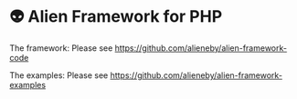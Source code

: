 # 👽 Alien Framework for PHP

The framework:
Please see https://github.com/alieneby/alien-framework-code

The examples:
Please see https://github.com/alieneby/alien-framework-examples
